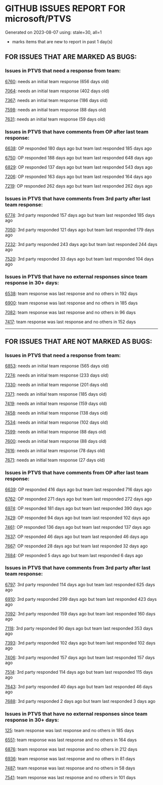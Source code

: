 
# GITHUB ISSUES REPORT FOR microsoft/PTVS


Generated on 2023-08-07 using: stale=30, all=1


* marks items that are new to report in past 1 day(s)


## FOR ISSUES THAT ARE MARKED AS BUGS:


### Issues in PTVS that need a response from team:


  [6760](https://github.com/microsoft/PTVS/issues/6760 "Evaluates all the expressions in interactive windows ignore the Completion Mode setting."): needs an initial team response (656 days old)

  [7064](https://github.com/microsoft/PTVS/issues/7064 "Some intellisense don't work well in interactive window after writing some REPL commands"): needs an initial team response (402 days old)

  [7367](https://github.com/microsoft/PTVS/issues/7367 "No output result after clicking 'Execute Project in Python Interactive'"): needs an initial team response (186 days old)

  [7598](https://github.com/microsoft/PTVS/issues/7598 "Auto commenting lines using LF or CRLF "): needs an initial team response (88 days old)

  [7631](https://github.com/microsoft/PTVS/issues/7631 "An unexpected error occured when first creating the conda env."): needs an initial team response (59 days old)

### Issues in PTVS that have comments from OP after last team response:


  [6638](https://github.com/microsoft/PTVS/issues/6638 "Refactor rename incorrect when the referenced method is defined in another project. "): OP responded 180 days ago but team last responded 185 days ago

  [6750](https://github.com/microsoft/PTVS/issues/6750 "An error pops up when run &quot;Django Check, Django Migrate, Django Create Superuser...&quot;. "): OP responded 188 days ago but team last responded 648 days ago

  [6829](https://github.com/microsoft/PTVS/issues/6829 "IntelliSense which is modified manually does not work after restart the VS."): OP responded 137 days ago but team last responded 543 days ago

  [7206](https://github.com/microsoft/PTVS/issues/7206 "The active environment doesn't change with the Cookiecutter Explorer is open"): OP responded 163 days ago but team last responded 164 days ago

  [7219](https://github.com/microsoft/PTVS/issues/7219 "No output with using ipython interactive window"): OP responded 262 days ago but team last responded 262 days ago

### Issues in PTVS that have comments from 3rd party after last team response:


  [6774](https://github.com/microsoft/PTVS/issues/6774 "The Python installed from Microsoft Store couldn't view installed packages when first use the environment."): 3rd party responded 157 days ago but team last responded 185 days ago

  [7050](https://github.com/microsoft/PTVS/issues/7050 "An error was reported in the output window when creating the env."): 3rd party responded 121 days ago but team last responded 179 days ago

  [7232](https://github.com/microsoft/PTVS/issues/7232 "native/python debugger cannot find python source code"): 3rd party responded 243 days ago but team last responded 244 days ago

  [7520](https://github.com/microsoft/PTVS/issues/7520 " Visual Studio 2022 keeps breaking on exception which seems to be handled in Python internally"): 3rd party responded 33 days ago but team last responded 104 days ago

### Issues in PTVS that have no external responses since team response in 30+ days:


  [6538](https://github.com/microsoft/PTVS/issues/6538 "No static analysis suggestions in Interactive window."): team response was last response and no others in 192 days

  [6900](https://github.com/microsoft/PTVS/issues/6900 "Python 3.10 fails to hit breakpoints when &quot;Native Code Debugging&quot; is enabled."): team response was last response and no others in 185 days

  [7082](https://github.com/microsoft/PTVS/issues/7082 "VS2022 Python Fonts and Colors Customization Regression from VS2019, Defies Microsoft Documentation"): team response was last response and no others in 96 days

  [7417](https://github.com/microsoft/PTVS/issues/7417 "No intellisense when from 'PYTHONPATH'"): team response was last response and no others in 152 days

---

## FOR ISSUES THAT ARE NOT MARKED AS BUGS:


### Issues in PTVS that need a response from team:


  [6853](https://github.com/microsoft/PTVS/issues/6853 "Unable to install suggested module when using IPython interactive mode."): needs an initial team response (565 days old)

  [7274](https://github.com/microsoft/PTVS/issues/7274 "Changing error messages - differences in reported errors between VS and pyright cli"): needs an initial team response (233 days old)

  [7330](https://github.com/microsoft/PTVS/issues/7330 "Unable to create DLL for C++ "): needs an initial team response (201 days old)

  [7371](https://github.com/microsoft/PTVS/issues/7371 "Outdated settings "): needs an initial team response (185 days old)

  [7419](https://github.com/microsoft/PTVS/issues/7419 "Environment Management UI"): needs an initial team response (159 days old)

  [7458](https://github.com/microsoft/PTVS/issues/7458 "Python project build after they are disabled in solution config manager "): needs an initial team response (138 days old)

  [7534](https://github.com/microsoft/PTVS/issues/7534 "Error List doesn't refresh after creating a new project"): needs an initial team response (102 days old)

  [7599](https://github.com/microsoft/PTVS/issues/7599 "Intellisense incorrectly reports unknown types "): needs an initial team response (88 days old)

  [7600](https://github.com/microsoft/PTVS/issues/7600 "Modal pop-up persists when a breakpoint cannot resolve conditional expression "): needs an initial team response (88 days old)

  [7616](https://github.com/microsoft/PTVS/issues/7616 "Lots of debug symbols are being loaded at every application start"): needs an initial team response (78 days old)

  [7671](https://github.com/microsoft/PTVS/issues/7671 "Errors in open files are shown inconsistently"): needs an initial team response (27 days old)

### Issues in PTVS that have comments from OP after last team response:


  [6639](https://github.com/microsoft/PTVS/issues/6639 " IntelliSense does not work when changed SearchPath in PythonSettings.json file in open folder."): OP responded 416 days ago but team last responded 716 days ago

  [6762](https://github.com/microsoft/PTVS/issues/6762 "Unchecked &quot;Parameter information&quot; still has signature help."): OP responded 271 days ago but team last responded 272 days ago

  [6974](https://github.com/microsoft/PTVS/issues/6974 "No IntelliSense when import folder under the workspace."): OP responded 181 days ago but team last responded 390 days ago

  [7429](https://github.com/microsoft/PTVS/issues/7429 "Start without Debug and Start with Debug button not available in right click menu"): OP responded 94 days ago but team last responded 102 days ago

  [7461](https://github.com/microsoft/PTVS/issues/7461 "Anaconda displays incorrectly in environment list"): OP responded 136 days ago but team last responded 137 days ago

  [7637](https://github.com/microsoft/PTVS/issues/7637 "IntelliSense hangs indefinitely on various occasions, only process restart helps"): OP responded 46 days ago but team last responded 46 days ago

  [7667](https://github.com/microsoft/PTVS/issues/7667 "VS 2019 fails to use the previously selected environment in existing projects"): OP responded 28 days ago but team last responded 32 days ago

  [7684](https://github.com/microsoft/PTVS/issues/7684 "Formatting documents doesn't work in autopep8."): OP responded 5 days ago but team last responded 6 days ago

### Issues in PTVS that have comments from 3rd party after last team response:


  [6797](https://github.com/microsoft/PTVS/issues/6797 "VS2022 no longer allows mapping file extensions to the Python editor"): 3rd party responded 114 days ago but team last responded 625 days ago

  [6910](https://github.com/microsoft/PTVS/issues/6910 "Python Editor - SendSelectionToInteractive not working on VS2022"): 3rd party responded 299 days ago but team last responded 423 days ago

  [7092](https://github.com/microsoft/PTVS/issues/7092 "Stub paths setting not observed"): 3rd party responded 159 days ago but team last responded 160 days ago

  [7118](https://github.com/microsoft/PTVS/issues/7118 "IPython interactive mode always freezing"): 3rd party responded 90 days ago but team last responded 353 days ago

  [7393](https://github.com/microsoft/PTVS/issues/7393 "reportMissingModuleSource:  Visual Studio 2022 / Python"): 3rd party responded 102 days ago but team last responded 102 days ago

  [7406](https://github.com/microsoft/PTVS/issues/7406 "Python project reports a .NET Framwork error when .NET Core library is referenced"): 3rd party responded 157 days ago but team last responded 157 days ago

  [7514](https://github.com/microsoft/PTVS/issues/7514 "Subprocess with visual studio debugger attached to process causes a problem in python project"): 3rd party responded 114 days ago but team last responded 115 days ago

  [7643](https://github.com/microsoft/PTVS/issues/7643 "Interactive Debugging not working anymore like expected"): 3rd party responded 40 days ago but team last responded 46 days ago

  [7688](https://github.com/microsoft/PTVS/issues/7688 "I attempted to reinstall both Windows and Visual Studio to resolve the problem, but the issue persists. The lack of automatic configuration for enviro"): 3rd party responded 2 days ago but team last responded 3 days ago

### Issues in PTVS that have no external responses since team response in 30+ days:


  [125](https://github.com/microsoft/PTVS/issues/125 "Automatically attach to subprocesses when debugging"): team response was last response and no others in 185 days

  [6551](https://github.com/microsoft/PTVS/issues/6551 "Navigation bar is not working"): team response was last response and no others in 164 days

  [6876](https://github.com/microsoft/PTVS/issues/6876 "Extract method only works on one line and rename doesn't work at all"): team response was last response and no others in 212 days

  [6936](https://github.com/microsoft/PTVS/issues/6936 "Skip tests after clicking “Analyze Code Coverage”."): team response was last response and no others in 81 days

  [7487](https://github.com/microsoft/PTVS/issues/7487 "Test Explorer doesn't find tests, it need restart VS"): team response was last response and no others in 58 days

  [7541](https://github.com/microsoft/PTVS/issues/7541 "The 'environment.yml' file can not be detected to create a conda env when reload project"): team response was last response and no others in 101 days
